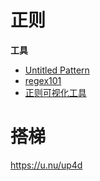 # 正则

**工具**

- [Untitled Pattern](https://regexr.com/)
- [regex101](https://regex101.com/)
- [正则可视化工具](https://jex.im/regulex/#!flags=&re=^(a|b)*%3F%24)

# 搭梯

https://u.nu/up4d

